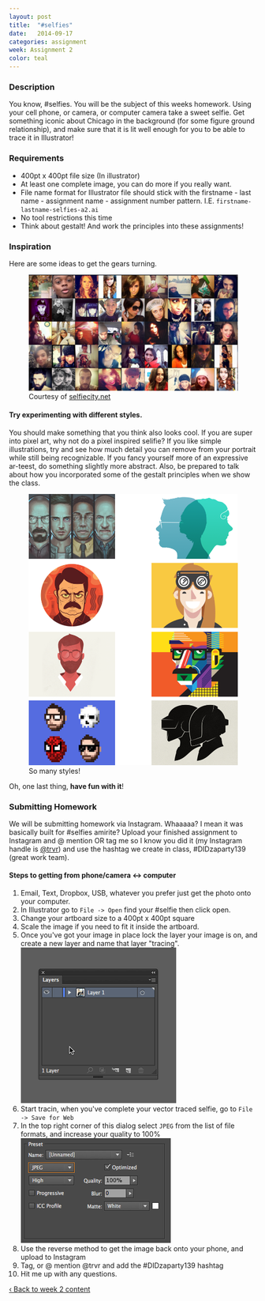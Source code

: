 ```yaml
---
layout: post
title:  "#selfies"
date:   2014-09-17
categories: assignment
week: Assignment 2
color: teal
---
```


### Description
You know, #selfies. You will be the subject of this weeks homework. Using your cell phone, or camera, or computer camera take a sweet selfie. Get something iconic about Chicago in the background (for some figure ground relationship), and make sure that it is lit well enough for you to be able to trace it in Illustrator!

### Requirements
- 400pt x 400pt file size (In illustrator)
- At least one complete image, you can do more if you really want.
- File name format for Illustrator file should stick with the firstname - last name - assignment name - assignment number pattern. I.E. `firstname-lastname-selfies-a2.ai`
- No tool restrictions this time
- Think about gestalt! And work the principles into these assignments!

### Inspiration
Here are some ideas to get the gears turning.

<figure>
  <img src="/images/week2/selfies.jpg" alt="">
  <figcaption>Courtesy of <a href="http://selfiecity.net">selfiecity.net</a></figcaption>
</figure>


#### Try experimenting with different styles.
You should make something that you think also looks cool. If you are super into pixel art, why not do a pixel inspired selifie? If you like simple illustrations, try and see how much detail you can remove from your portrait while still being recognizable. If you fancy yourself more of an expressive ar-teest, do something slightly more abstract. Also, be prepared to talk about how you incorporated some of the gestalt principles when we show the class.

<figure>
  <img src="/images/week2/selfie-inspiration.png" alt="">
  <figcaption>So many styles!</figcaption>
</figure>

Oh, one last thing, **have fun with it**!

### Submitting Homework
We will be submitting homework via Instagram. Whaaaaa? I mean it was basically built for #selfies amirite? Upload your finished assignment to Instagram and @ mention OR tag me so I know you did it (my Instagram handle is [@trvr](http://instagram.com/trvr)) and use the hashtag we create in class, #DIDzaparty139 (great work team).

#### Steps to getting from phone/camera <-> computer

1. Email, Text, Dropbox, USB, whatever you prefer just get the photo onto your computer.
2. In Illustrator go to `File -> Open` find your #selfie then click open.
3. Change your artboard size to a 400pt x 400pt square
4. Scale the image if you need to fit it inside the artboard.
5. Once you've got your image in place lock the layer your image is on, and create a new layer and name that layer "tracing".
![Locking a layer](/images/week2/layer-lock.gif)
6. Start tracin, when you've complete your vector traced selfie, go to `File -> Save for Web`
7. In the top right corner of this dialog select `JPEG` from the list of file formats, and increase your quality to 100%
![JPEG](/images/week2/save-for-web.png)
8. Use the reverse method to get the image back onto your phone, and upload to Instagram
9. Tag, or @ mention @trvr and add the #DIDzaparty139 hashtag
10. Hit me up with any questions.

<a href="/week/week-02/"> ‹ Back to week 2 content</a>
